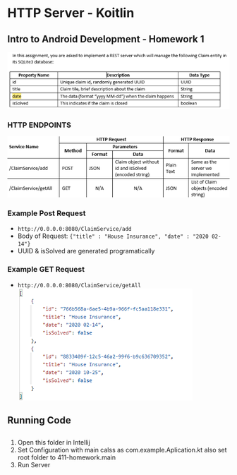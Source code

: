 # HTTP Server - Koitlin
## Intro to Android Development - Homework 1 
![Expected image of assignment](images/Assignment.png)
### **HTTP ENDPOINTS**
![Expected image of endpoints](images/REST_ACTIONS.PNG)
### **Example Post Request**
*  `http://0.0.0.0:8080/ClaimService/add `
* Body of Request: `{"title" : "House Insurance", "date" : "2020 02-14"}`
* UUID & isSolved are generated programatically
### **Example GET Request**
* `http://0.0.0.0:8080/ClaimService/getAll`\
![Expected image of example get request](images/get_request.png)

## Running Code
## 
1. Open this folder in Intellij
2. Set Configuration with main calss as com.example.Aplication.kt also set root folder to 411-homework.main 
3. Run Server

